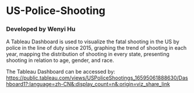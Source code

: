 # US-Police-Shooting
<h3> Developed by Wenyi Hu </h3>

A Tableau Dashboard is used to visualize the fatal shooting in the US by police in the line of duty since 2015, graphing the trend of shooting in each year, mapping the distribution of shooting in every state, presenting shooting in relation to age, gender, and race.  

The Tableau Dashboard can be accessed by: https://public.tableau.com/views/USPoliceShootings_16595061888630/Dashboard1?:language=zh-CN&:display_count=n&:origin=viz_share_link
